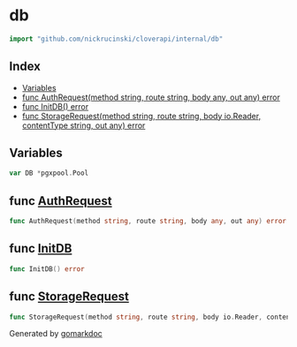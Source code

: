 <!-- Code generated by gomarkdoc. DO NOT EDIT -->

# db

```go
import "github.com/nickrucinski/cloverapi/internal/db"
```

## Index

- [Variables](<#variables>)
- [func AuthRequest\(method string, route string, body any, out any\) error](<#AuthRequest>)
- [func InitDB\(\) error](<#InitDB>)
- [func StorageRequest\(method string, route string, body io.Reader, contentType string, out any\) error](<#StorageRequest>)


## Variables

<a name="DB"></a>

```go
var DB *pgxpool.Pool
```

<a name="AuthRequest"></a>
## func [AuthRequest](<https://github.com/NicholasRucinski/CloverAPIRewrite/blob/main/internal/db/supabase.go#L43>)

```go
func AuthRequest(method string, route string, body any, out any) error
```



<a name="InitDB"></a>
## func [InitDB](<https://github.com/NicholasRucinski/CloverAPIRewrite/blob/main/internal/db/supabase.go#L18>)

```go
func InitDB() error
```



<a name="StorageRequest"></a>
## func [StorageRequest](<https://github.com/NicholasRucinski/CloverAPIRewrite/blob/main/internal/db/supabase.go#L91>)

```go
func StorageRequest(method string, route string, body io.Reader, contentType string, out any) error
```



Generated by [gomarkdoc](<https://github.com/princjef/gomarkdoc>)
